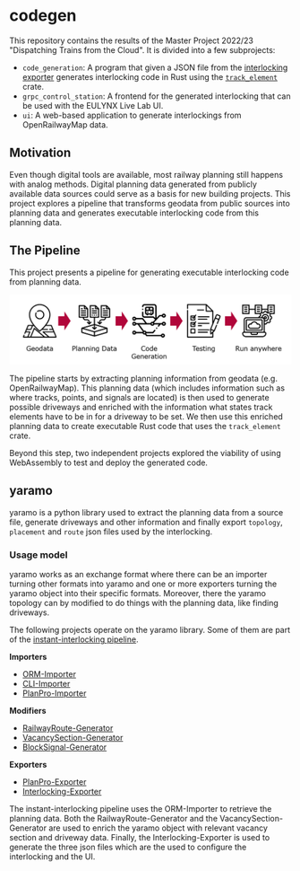 # codegen

This repository contains the results of the Master Project 2022/23 "Dispatching Trains from the Cloud". 
It is divided into a few subprojects:

- `code_generation`: A program that given a JSON file from the [interlocking exporter](https://github.com/simulate-digital-rail/interlocking-exporter) generates interlocking code in Rust using the [`track_element`](https://github.com/simulate-digital-rail/track_element) crate.
- `grpc_control_station`: A frontend for the generated interlocking that can be used with the EULYNX Live Lab UI.
- `ui`: A web-based application to generate interlockings from OpenRailwayMap data.

## Motivation

Even though digital tools are available, most railway planning still happens with analog methods.
Digital planning data generated from publicly available data sources could serve as a basis for
new building projects. This project explores a pipeline that transforms geodata from public sources
into planning data and generates executable interlocking code from this planning data.

## The Pipeline

This project presents a pipeline for generating executable interlocking code from planning data.

![The Steps of the Pipeline: Geodata, Planning Data, Code Generation, Testing, Run Anywhere](docs/pipeline.png)

The pipeline starts by extracting planning information from geodata (e.g. OpenRailwayMap). This planning
data (which includes information such as where tracks, points, and signals are located) is then used to
generate possible driveways and enriched with the information what states track elements have to be in
for a driveway to be set. We then use this enriched planning data to create executable Rust code that 
uses the `track_element` crate.

Beyond this step, two independent projects explored the viability of using WebAssembly to test and
deploy the generated code.

## yaramo
yaramo is a python library used to extract the planning data from a source file, generate driveways and other information and finally export `topology`, `placement` and `route` json files used by the interlocking. 

### Usage model
yaramo works as an exchange format where there can be an importer turning other formats into yaramo and one or more exporters turning the yaramo object into their specific formats. Moreover, there the yaramo topology can by modified to do things with the planning data, like finding driveways. 

The following projects operate on the yaramo library. Some of them are part of the [instant-interlocking pipeline](#the-pipeline).

**Importers**

- [ORM-Importer](https://github.com/simulate-digital-rail/orm-importer)
- [CLI-Importer](https://github.com/simulate-digital-rail/cli-importer)
- [PlanPro-Importer](https://github.com/simulate-digital-rail/planpro-importer)

**Modifiers**

- [RailwayRoute-Generator](https://github.com/simulate-digital-rail/railway-route-generator)
- [VacancySection-Generator](https://github.com/simulate-digital-rail/vacancy-section-generator)
- [BlockSignal-Generator](https://github.com/simulate-digital-rail/block-signal-generator)

**Exporters**

- [PlanPro-Exporter](https://github.com/simulate-digital-rail/planpro-exporter)
- [Interlocking-Exporter](https://github.com/simulate-digital-rail/interlocking-exporter)

The instant-interlocking pipeline uses the ORM-Importer to retrieve the planning data. Both the RailwayRoute-Generator and the VacancySection-Generator are used to enrich the yaramo object with relevant vacancy section and driveway data. Finally, the Interlocking-Exporter is used to generate the three json files which are the used to configure the interlocking and the UI.
